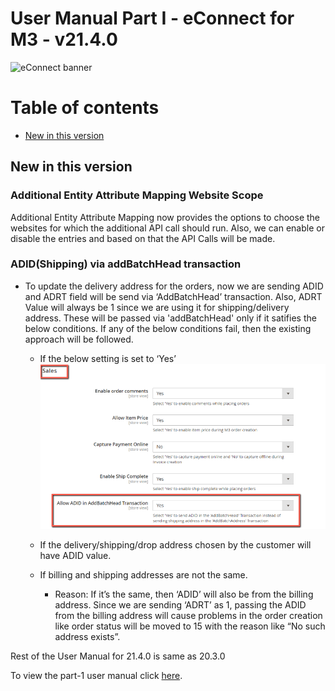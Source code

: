 #  User Manual Part I - eConnect for M3 - v21.4.0

![eConnect banner](../../../../images/banner-econnect-m3.jpg)

# Table of contents

- [New in this version](#new-in-this-version)


## New in this version

### Additional Entity Attribute Mapping Website Scope

Additional Entity Attribute Mapping now provides the options to choose the websites for which the additional API call should run. Also, we can enable or disable the entries and based on that the API Calls will be made.

### ADID(Shipping) via addBatchHead transaction

 - To update the delivery address for the orders, now we are sending ADID and ADRT field will be send via ‘AddBatchHead’ transaction. Also, ADRT Value will always be 1 since we are using it for shipping/delivery address. These will be passed via 'addBatchHead' only if it satifies the below conditions. If any of the below conditions fail, then the existing approach will be followed.

 	- If the below setting is set to ‘Yes’
![ADID via AddBatchHead](../../../../ecommerce/images/econnect-user-manual-ion-part1/adid-via-addbatchhead.png)


 	- If the delivery/shipping/drop address chosen by the customer will have ADID value.

 	- If billing and shipping addresses are not the same. 
		- Reason: If it’s the same, then ‘ADID’ will also be from the billing address. Since we are sending ‘ADRT’ as 1, passing the ADID from the billing address will cause problems in the order creation like order status will be moved to 15 with the reason like “No such address exists”.


Rest of the User Manual for 21.4.0 is same as 20.3.0

To view the part-1 user manual click [here](../20.3.0/usermanual-econnect-m3-part-1.md).
